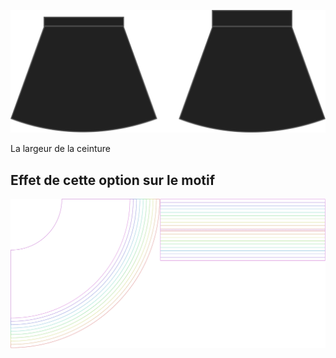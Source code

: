 
![Largeur de ceinture](waistbandwidth.svg)

La largeur de la ceinture


## Effet de cette option sur le motif
![Cette image montre l'effet de cette option en superposant plusieurs variantes qui ont une valeur différente pour cette option](sandy_waistbandwidth_sample.svg "Effet de cette option sur le motif")